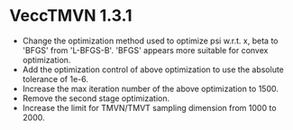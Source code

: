 # VeccTMVN 1.3.1

* Change the optimization method used to optimize psi w.r.t. x, beta to 'BFGS' from 'L-BFGS-B'. 'BFGS' appears more suitable for convex optimization.
* Add the optimization control of above optimization to use the absolute tolerance of 1e-6.
* Increase the max iteration number of the above optimization to 1500.
* Remove the second stage optimization.
* Increase the limit for TMVN/TMVT sampling dimension from 1000 to 2000.
